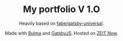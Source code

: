 <!-- markdownlint-disable MD033 -->

<div align="center">

# My portfolio V 1.O

Heavily based on [fabe/gatsby-universal](https://github.com/fabe/gatsby-universal).

Made with [Bulma](https://bulma.io) and [GatsbyJS](https://gatsbyjs.org). Hosted on [ZEIT Now](https://zeit.co/now).

</div>
